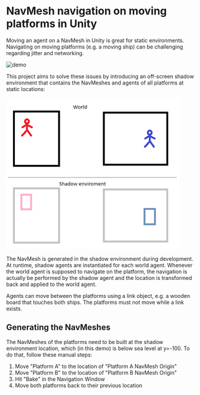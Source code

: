 # NavMesh navigation on moving platforms in Unity

Moving an agent on a NavMesh in Unity is great for static environments. Navigating on moving platforms (e.g. a moving ship) can be challenging regarding jitter and networking.

![demo](demo.gif)

This project aims to solve these issues by introducing an off-screen shadow environment that contains the NavMeshes and agents of all platforms at static locations:

![concept](concept.png)

The NavMesh is generated in the shadow environment during development. At runtime, shadow agents are instantiated for each world agent. Whenever the world agent is supposed to navigate on the platform, the navigation is actually be performed by the shadow agent and the location is transformed back and applied to the world agent.

Agents can move between the platforms using a link object, e.g. a wooden board that touches both ships. The platforms must not move while a link exists.

## Generating the NavMeshes

The NavMeshes of the platforms need to be built at the shadow environment location, which (in this demo) is below sea level at y=-100. To do that, follow these manual steps:

1. Move "Platform A" to the location of "Platform A NavMesh Origin"
2. Move "Platform B" to the location of "Platform B NavMesh Origin"
3. Hit "Bake" in the Navigation Window
4. Move both platforms back to their previous location
